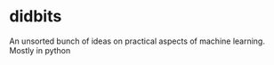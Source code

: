 didbits
=======

An unsorted bunch of ideas on practical aspects of machine learning. Mostly in python
